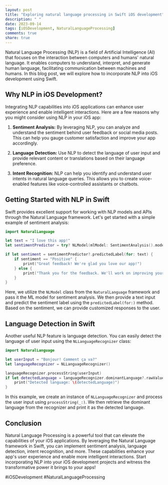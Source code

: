 ```yaml
---
layout: post
title: "Exploring natural language processing in Swift iOS development"
description: " "
date: 2023-09-14
tags: [iOSDevelopment, NaturalLanguageProcessing]
comments: true
share: true
---
```


Natural Language Processing (NLP) is a field of Artificial Intelligence (AI) that focuses on the interaction between computers and humans' natural language. It enables computers to understand, interpret, and generate human language, facilitating communication between machines and humans. In this blog post, we will explore how to incorporate NLP into iOS development using Swift.

## Why NLP in iOS Development?

Integrating NLP capabilities into iOS applications can enhance user experience and enable intelligent interactions. Here are a few reasons why you might consider using NLP in your iOS app:

1. **Sentiment Analysis:** By leveraging NLP, you can analyze and understand the sentiment behind user feedback or social media posts. This can help you gauge customer satisfaction and improve your app accordingly.

2. **Language Detection:** Use NLP to detect the language of user input and provide relevant content or translations based on their language preference.

3. **Intent Recognition:** NLP can help you identify and understand user intents in natural language queries. This allows you to create voice-enabled features like voice-controlled assistants or chatbots.

## Getting Started with NLP in Swift

Swift provides excellent support for working with NLP models and APIs through the Natural Language framework. Let's get started with a simple example of sentiment analysis:

```swift
import NaturalLanguage

let text = "I love this app!"
let sentimentPredictor = try? NLModel(mlModel: SentimentAnalysis().model)

if let sentiment = sentimentPredictor?.predictedLabel(for: text) {
    if sentiment == "Positive" {
        print("Great feedback! We're glad you love our app!")
    } else {
        print("Thank you for the feedback. We'll work on improving your experience!")
    }
}
```

Here, we utilize the `NLModel` class from the `NaturalLanguage` framework and pass it the ML model for sentiment analysis. We then provide a text input and predict the sentiment label using the `predictedLabel(for:)` method. Based on the sentiment, we can provide customized responses to the user.

## Language Detection in Swift

Another useful NLP feature is language detection. You can easily detect the language of user input using the `NLLanguageRecognizer` class:

```swift
import NaturalLanguage

let userInput = "Bonjour! Comment ça va?"
let languageRecognizer = NLLanguageRecognizer()

languageRecognizer.processString(userInput)
if let detectedLanguage = languageRecognizer.dominantLanguage?.rawValue {
    print("Detected language: \(detectedLanguage)")
}
```

In this example, we create an instance of `NLLanguageRecognizer` and process the user input using `processString(_:)`. We then retrieve the dominant language from the recognizer and print it as the detected language.

## Conclusion

Natural Language Processing is a powerful tool that can elevate the capabilities of your iOS applications. By leveraging the Natural Language framework in Swift, you can implement sentiment analysis, language detection, intent recognition, and more. These capabilities enhance your app's user experience and enable more intelligent interactions. Start incorporating NLP into your iOS development projects and witness the transformative power it brings to your apps!

#iOSDevelopment #NaturalLanguageProcessing